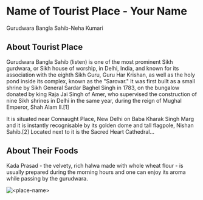 # Name of Tourist Place - Your Name
Gurudwara Bangla Sahib-Neha Kumari
## About Tourist Place 
Gurudwara Bangla Sahib (listen) is one of the most prominent Sikh gurdwara, or Sikh house of worship, in Delhi, India, and known for its association with the eighth Sikh Guru, Guru Har Krishan, as well as the holy pond inside its complex, known as the "Sarovar." It was first built as a small shrine by Sikh General Sardar Baghel Singh in 1783, on the bungalow donated by king Raja Jai Singh of Amer, who supervised the construction of nine Sikh shrines in Delhi in the same year, during the reign of Mughal Emperor, Shah Alam II.[1]

It is situated near Connaught Place, New Delhi on Baba Kharak Singh Marg and it is instantly recognisable by its golden dome and tall flagpole, Nishan Sahib.[2] Located next to it is the Sacred Heart Cathedral...

## About Their Foods
Kada Prasad - the velvety, rich halwa made with whole wheat flour - is usually prepared during the morning hours and one can enjoy its aroma while passing by the gurudwara.  



<img align="center" src="https://encrypted-tbn0.gstatic.com/images?q=tbn:ANd9GcTvWjWD08zjBDvbqwMlI7Qm_--nyLce98-Z_8Pw-GF4&s" alt="<place-name>"/>

<!--Example: <img align="center" src="https://lotustours.in/assets/img/taj/photo-room-detail-1.jpg" alt=""/> -->
